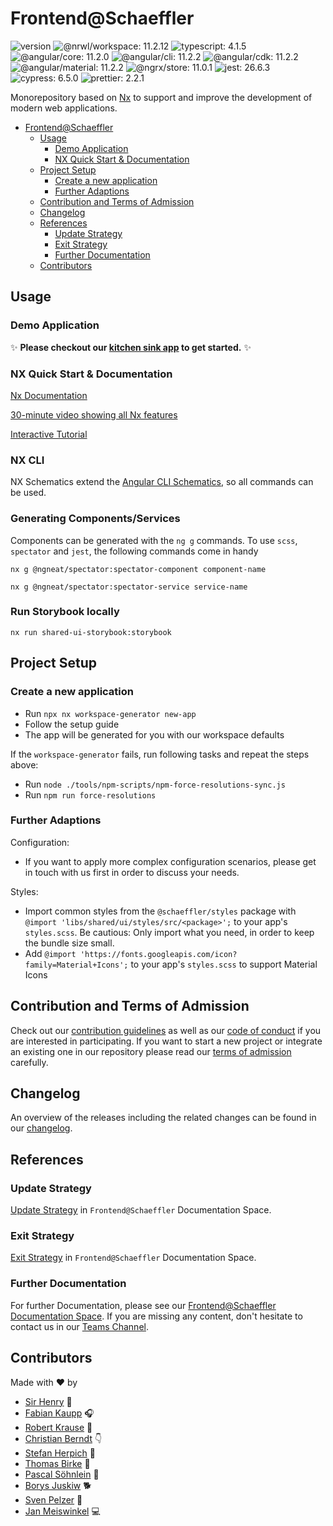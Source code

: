 # Frontend@Schaeffler

![version](https://img.shields.io/badge/version-v1.47.0-green.svg)
![@nrwl/workspace: 11.2.12](https://img.shields.io/badge/%40nrwl%2Fworkspace-11.2.12-brightgreen)
![typescript: 4.1.5](https://img.shields.io/badge/typescript-4.1.5-brightgreen)
![@angular/core: 11.2.0](https://img.shields.io/badge/%40angular%2Fcore-11.2.0-brightgreen)
![@angular/cli: 11.2.2](https://img.shields.io/badge/%40angular%2Fcli-11.2.2-brightgreen)
![@angular/cdk: 11.2.2](https://img.shields.io/badge/%40angular%2Fcdk-11.2.2-brightgreen)
![@angular/material: 11.2.2](https://img.shields.io/badge/%40angular%2Fmaterial-11.2.2-brightgreen)
![@ngrx/store: 11.0.1](https://img.shields.io/badge/%40ngrx%2Fstore-11.0.1-brightgreen)
![jest: 26.6.3](https://img.shields.io/badge/jest-26.6.3-brightgreen)
![cypress: 6.5.0](https://img.shields.io/badge/cypress-6.5.0-brightgreen)
![prettier: 2.2.1](https://img.shields.io/badge/prettier-2.2.1-brightgreen)

Monorepository based on [Nx](https://nx.dev) to support and improve the development of modern web applications.

- [Frontend@Schaeffler](#frontendschaeffler)
  - [Usage](#usage)
    - [Demo Application](#demo-application)
    - [NX Quick Start & Documentation](#nx-quick-start--documentation)
  - [Project Setup](#project-setup)
    - [Create a new application](#create-a-new-application)
    - [Further Adaptions](#further-adaptions)
  - [Contribution and Terms of Admission](#contribution-and-terms-of-admission)
  - [Changelog](#changelog)
  - [References](#references)
    - [Update Strategy](#update-strategy)
    - [Exit Strategy](#exit-strategy)
    - [Further Documentation](#further-documentation)
  - [Contributors](#contributors)

## Usage

### Demo Application

✨ **Please checkout our [kitchen sink app](./apps/kitchen-sink/README.md) to get started.** ✨

### NX Quick Start & Documentation

[Nx Documentation](https://nx.dev)

[30-minute video showing all Nx features](https://nx.dev/getting-started/what-is-nx)

[Interactive Tutorial](https://nx.dev/tutorial/01-create-application)

### NX CLI

NX Schematics extend the [Angular CLI Schematics](https://cli.angular.io/), so all commands can be used.

### Generating Components/Services

Components can be generated with the `ng g` commands. To use `scss`, `spectator` and `jest`, the following commands come in handy

```shell
nx g @ngneat/spectator:spectator-component component-name

nx g @ngneat/spectator:spectator-service service-name
```

### Run Storybook locally

`nx run shared-ui-storybook:storybook`

## Project Setup

### Create a new application

- Run `npx nx workspace-generator new-app`
- Follow the setup guide
- The app will be generated for you with our workspace defaults

If the `workspace-generator` fails, run following tasks and repeat the steps above:

- Run `node ./tools/npm-scripts/npm-force-resolutions-sync.js`
- Run `npm run force-resolutions`

### Further Adaptions

Configuration:

- If you want to apply more complex configuration scenarios, please get in touch with us first in order to discuss your needs.

Styles:

- Import common styles from the `@schaeffler/styles` package with `@import 'libs/shared/ui/styles/src/<package>';` to your app's `styles.scss`. Be cautious: Only import what you need, in order to keep the bundle size small.
- Add `@import 'https://fonts.googleapis.com/icon?family=Material+Icons';` to your app's `styles.scss` to support Material Icons

## Contribution and Terms of Admission

Check out our [contribution guidelines](CONTRIBUTING.md) as well as our [code of conduct](CODE_OF_CONDUCT.md) if you are interested in participating.
If you want to start a new project or integrate an existing one in our repository please read our [terms of admission](https://confluence.schaeffler.com/display/FRON/Terms+of+Admission) carefully.

## Changelog

An overview of the releases including the related changes can be found in our [changelog](CHANGELOG.md).

## References

### Update Strategy

[Update Strategy](https://confluence.schaeffler.com/display/FRON/Update+Strategy) in `Frontend@Schaeffler` Documentation Space.

### Exit Strategy

[Exit Strategy](https://confluence.schaeffler.com/display/FRON/Exit+Strategy) in `Frontend@Schaeffler` Documentation Space.

### Further Documentation

For further Documentation, please see our [Frontend@Schaeffler Documentation Space](https://confluence.schaeffler.com/display/FRON).
If you are missing any content, don't hesitate to contact us in our [Teams Channel](https://teams.microsoft.com/l/team/19%3a2967d889ec6546729254b14c7f06c2b8%40thread.skype/conversations?groupId=a8039948-cbd2-4239-ba69-edbeefadeea2&tenantId=67416604-6509-4014-9859-45e709f53d3f).

## Contributors

Made with ❤️ by

- [Sir Henry](https://gitlab.schaeffler.com/A1173595) 🐶
- [Fabian Kaupp](https://gitlab.schaeffler.com/kauppfbi) 🎧
- [Robert Krause](https://gitlab.schaeffler.com/krausrbe) 🎣
- [Christian Berndt](https://gitlab.schaeffler.com/berndcri) 👇
- [Stefan Herpich](https://gitlab.schaeffler.com/herpisef) 🚴
- [Thomas Birke](https://gitlab.schaeffler.com/birketho) 🍼
- [Pascal Söhnlein](https://gitlab.schaeffler.com/soehnpsc) 🚀
- [Borys Juskiw](https://gitlab.schaeffler.com/juskibry) 🐕
- [Sven Pelzer](https://gitlab.schaeffler.com/pelzesen) 🤙
- [Jan Meiswinkel](https://gitlab.schaeffler.com/meiswjn) 💻

